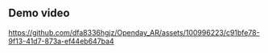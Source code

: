 ## Demo video
https://github.com/dfa8336hgjz/Openday_AR/assets/100996223/c91bfe78-9f13-41d7-873a-ef44eb647ba4
